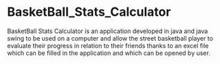 # BasketBall_Stats_Calculator
BasketBall Stats Calculator is an application developed in java and java swing to be used on a computer and allow the street basketball player to evaluate their progress in relation to their friends thanks to an excel file which can be filled in the application and which can be opened by user.

